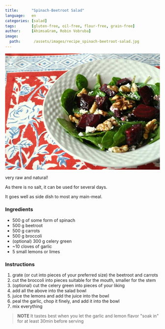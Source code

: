 ```yaml
---
title:      "Spinach-Beetroot Salad"
language:   en
categories: [salad]
tags:       [gluten-free, oil-free, flour-free, grain-free]
author:     [AhimsaGram, Robin Vobruba]
image:
  path:      /assets/images/recipe_spinach-beetroot-salad.jpg
---
```


<!--
SPDX-FileCopyrightText: 2020 Shammi Nanda <shamminanda@gmail.com>
SPDX-FileCopyrightText: 2020-2022 Robin Vobruba <hoijui.quaero@gmail.com>

SPDX-License-Identifier: CC0-1.0
-->

![](assets/images/recipe_spinach-beetroot-salad.jpg)

very raw and natural!

As there is no salt, it can be used for several days.

It goes well as side dish to most any main-meal.

### Ingredients

- 500 g of some form of spinach
- 500 g beetroot
- 500 g carrots
- 500 g broccoli
- (optional) 300 g celery green
- ~10 cloves of garlic
- 5 small lemons or limes

### Instructions

1. grate (or cut into pieces of your preferred size) the beetroot and carrots
1. cut the broccoli into pieces suitable for the mouth, smaller for the stem
1. (optional) cut the celery green into pieces of your liking
1. add all the above into the salad bowl
1. juice the lemons and add the juice into the bowl
1. peal the garlic, chop it finely, and add it into the bowl
1. mix everything

> **NOTE** It tastes best when you let the garlic and lemon flavor "soak in"
>          for at least 30min before serving
